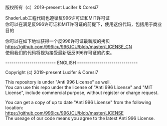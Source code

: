 版权所有（c）2019-present Lucifer & Coresi7  
  
ShaderLab工程代码也遵循反996许可证和MIT许可证  
你可以在满足反996许可证和MIT许可证的前提下，使用这份代码，包括用于商业目的  
  
你可以在如下地址获得一个反996许可证最新版的拷贝  
https://github.com/996icu/996.ICU/blob/master/LICENSE_CN  
使用我们的代码将视为接受最新版反996许可证的约束。  


------------------------- ENGLISH ------------------------------


Copyright (c) 2019-present Lucifer & Coresi7  

This repository is under "Anti 996 License" as well.  
You can use this repo under the license of "Anti 996 License" and "MIT License", include commercial purpose, without register or charge request.  
  
You can get a copy of up to date "Anti 996 License" from the following location:  
https://github.com/996icu/996.ICU/blob/master/LICENSE  
The useage of our code means you agree to the latest Anti 996 License.  